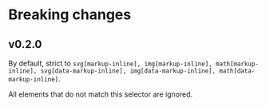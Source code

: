 # Breaking changes

## v0.2.0

By default, strict to `svg[markup-inline], img[markup-inline], math[markup-inline], svg[data-markup-inline], img[data-markup-inline], math[data-markup-inline]`. 

All elements that do not match this selector are ignored.
